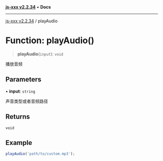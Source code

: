 [**js-xxx v2.2.34**](../README.md) • **Docs**

***

[js-xxx v2.2.34](../README.md) / playAudio

# Function: playAudio()

> **playAudio**(`input`): `void`

播放音频

## Parameters

• **input**: `string`

声音类型或者音频路径

## Returns

`void`

## Example

```ts
playAudio('path/to/custom.mp3');
```
